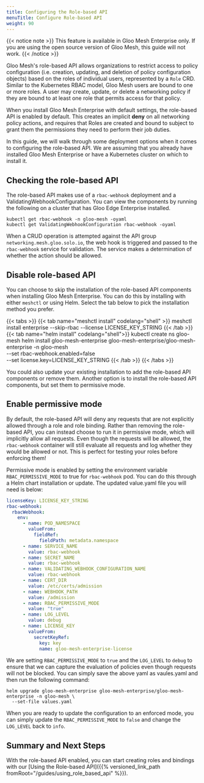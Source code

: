 ```yaml
---
title: Configuring the Role-based API
menuTitle: Configure Role-based API
weight: 90
---
```


{{< notice note >}}
This feature is available in Gloo Mesh Enterprise only. If you are using the open source version of Gloo Mesh, this guide will not work.
{{< /notice >}}

Gloo Mesh's role-based API allows organizations to restrict access to policy configuration (i.e. creation, updating, and deletion of policy configuration objects)
based on the roles of individual users, represented by a `Role` CRD. Similar to the Kubernetes RBAC model, Gloo Mesh users are bound to one or more roles. A user may create, update, or delete a networking policy if they are bound to at least one role that permits access for that policy.

When you install Gloo Mesh Enterprise with default settings, the role-based API is enabled by default. This creates an implicit **deny** on all networking policy actions, and requires that Roles are created and bound to subject to grant them the permissions they need to perform their job duties.

In this guide, we will walk through some deployment options when it comes to configuring the role-based API. We are assuming that you already have installed Gloo Mesh Enterprise or have a Kubernetes cluster on which to install it.

## Checking the role-based API

The role-based API makes use of a `rbac-webhook` deployment and a ValidatingWebhookConfiguration. You can view the components by running the following on a cluster that has Gloo Edge Enterprise installed.

```shell
kubectl get rbac-webhook -n gloo-mesh -oyaml
kubectl get ValidatingWebhookConfiguration rbac-webhook -oyaml
```

When a CRUD operation is attempted against the API group `networking.mesh.gloo.solo.io`, the web hook is triggered and passed to the `rbac-webhook` service for validation. The service makes a determination of whether the action should be allowed.

## Disable role-based API

You can choose to skip the installation of the role-based API components when installing Gloo Mesh Enterprise. You can do this by installing with either `meshctl` or using Helm. Select the tab below to pick the installation method you prefer.

{{< tabs >}}
{{< tab name="meshctl install" codelang="shell" >}}
meshctl install enterprise --skip-rbac --license LICENSE_KEY_STRING
{{< /tab >}}
{{< tab name="helm install" codelang="shell">}}
kubectl create ns gloo-mesh
helm install gloo-mesh-enterprise gloo-mesh-enterprise/gloo-mesh-enterprise -n gloo-mesh \
  --set rbac-webhook.enabled=false \
  --set license.key=LICENSE_KEY_STRING
{{< /tab >}}
{{< /tabs >}}

You could also update your existing installation to add the role-based API components or remove them. Another option is to install the role-based API components, but set them to permissive mode.

## Enable permissive mode

By default, the role-based API will deny any requests that are not explicitly allowed through a role and role binding. Rather than removing the role-based API, you can instead choose to run it in permissive mode, which will implicitly allow all requests. Even though the requests will be allowed, the `rbac-webhook` container will still evaluate all requests and log whether they would be allowed or not. This is perfect for testing your roles before enforcing them!

Permissive mode is enabled by setting the environment variable `RBAC_PERMISSIVE_MODE` to true for `rbac-webhook` pod. You can do this through a Helm chart installation or update. The updated value.yaml file you will need is below:

```yaml
licenseKey: LICENSE_KEY_STRING
rbac-webhook:
  rbacWebhook:
    env:
      - name: POD_NAMESPACE
        valueFrom:
          fieldRef:
            fieldPath: metadata.namespace
      - name: SERVICE_NAME
        value: rbac-webhook
      - name: SECRET_NAME
        value: rbac-webhook
      - name: VALIDATING_WEBHOOK_CONFIGURATION_NAME
        value: rbac-webhook
      - name: CERT_DIR
        value: /etc/certs/admission
      - name: WEBHOOK_PATH
        value: /admission
      - name: RBAC_PERMISSIVE_MODE
        value: "true"
      - name: LOG_LEVEL
        value: debug
      - name: LICENSE_KEY
        valueFrom:
          secretKeyRef:
            key: key
            name: gloo-mesh-enterprise-license
```

We are setting `RBAC_PERMISSIVE_MODE` to `true` and the `LOG_LEVEL` to `debug` to ensure that we can capture the evaluation of policies even though requests will not be blocked. You can simply save the above yaml as vaules.yaml and then run the following command:

```shell
helm upgrade gloo-mesh-enterprise gloo-mesh-enterprise/gloo-mesh-enterprise -n gloo-mesh \
  --set-file values.yaml
```

When you are ready to update the configuration to an enforced mode, you can simply update the `RBAC_PERMISSIVE_MODE` to `false` and change the `LOG_LEVEL` back to `info`.

## Summary and Next Steps

With the role-based API enabled, you can start creating roles and bindings with our [Using the Role-based API]({{% versioned_link_path fromRoot="/guides/using_role_based_api" %}}).